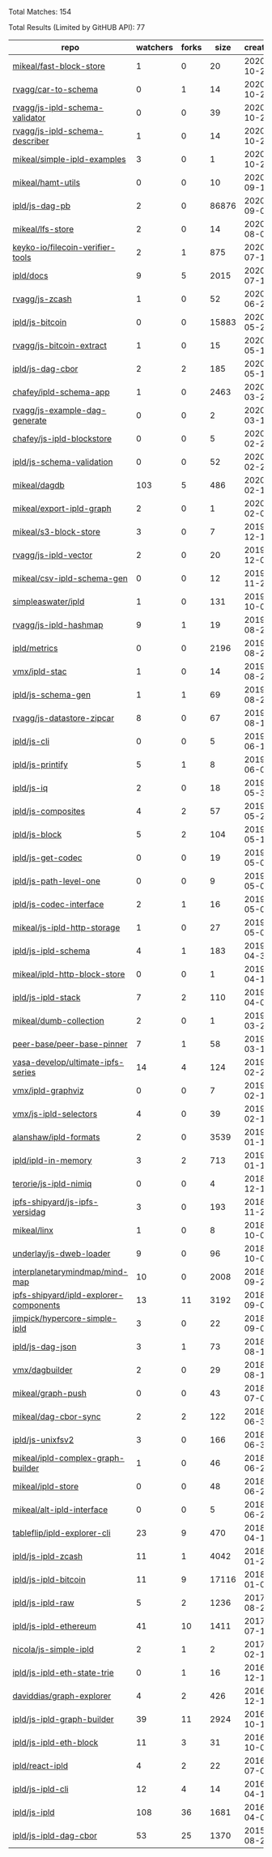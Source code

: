 Total Matches: 154

Total Results (Limited by GitHUB API): 77

| repo | watchers | forks | size | created | pushed |
| ---- | -------- | ----- | ---- | ------- | ------ |
| [mikeal/fast-block-store](https://github.com/mikeal/fast-block-store)| 1 | 0 | 20| 2020-10-28 | 2020-10-29 |
| [rvagg/car-to-schema](https://github.com/rvagg/car-to-schema)| 0 | 1 | 14| 2020-10-24 | 2020-10-28 |
| [rvagg/js-ipld-schema-validator](https://github.com/rvagg/js-ipld-schema-validator)| 0 | 0 | 39| 2020-10-24 | 2020-11-20 |
| [rvagg/js-ipld-schema-describer](https://github.com/rvagg/js-ipld-schema-describer)| 1 | 0 | 14| 2020-10-21 | 2020-10-24 |
| [mikeal/simple-ipld-examples](https://github.com/mikeal/simple-ipld-examples)| 3 | 0 | 1| 2020-10-20 | 2020-10-20 |
| [mikeal/hamt-utils](https://github.com/mikeal/hamt-utils)| 0 | 0 | 10| 2020-09-10 | 2020-10-10 |
| [ipld/js-dag-pb](https://github.com/ipld/js-dag-pb)| 2 | 0 | 86876| 2020-09-02 | 2020-10-20 |
| [mikeal/lfs-store](https://github.com/mikeal/lfs-store)| 2 | 0 | 14| 2020-08-06 | 2020-09-09 |
| [keyko-io/filecoin-verifier-tools](https://github.com/keyko-io/filecoin-verifier-tools)| 2 | 1 | 875| 2020-07-15 | 2020-11-19 |
| [ipld/docs](https://github.com/ipld/docs)| 9 | 5 | 2015| 2020-07-10 | 2020-11-21 |
| [rvagg/js-zcash](https://github.com/rvagg/js-zcash)| 1 | 0 | 52| 2020-06-29 | 2020-09-01 |
| [ipld/js-bitcoin](https://github.com/ipld/js-bitcoin)| 0 | 0 | 15883| 2020-05-27 | 2020-09-01 |
| [rvagg/js-bitcoin-extract](https://github.com/rvagg/js-bitcoin-extract)| 1 | 0 | 15| 2020-05-16 | 2020-06-29 |
| [ipld/js-dag-cbor](https://github.com/ipld/js-dag-cbor)| 2 | 2 | 185| 2020-05-12 | 2020-11-10 |
| [chafey/ipld-schema-app](https://github.com/chafey/ipld-schema-app)| 1 | 0 | 2463| 2020-03-20 | 2020-09-11 |
| [rvagg/js-example-dag-generate](https://github.com/rvagg/js-example-dag-generate)| 0 | 0 | 2| 2020-03-18 | 2020-03-18 |
| [chafey/js-ipld-blockstore](https://github.com/chafey/js-ipld-blockstore)| 0 | 0 | 5| 2020-02-28 | 2020-02-29 |
| [ipld/js-schema-validation](https://github.com/ipld/js-schema-validation)| 0 | 0 | 52| 2020-02-27 | 2020-09-10 |
| [mikeal/dagdb](https://github.com/mikeal/dagdb)| 103 | 5 | 486| 2020-02-13 | 2020-11-07 |
| [mikeal/export-ipld-graph](https://github.com/mikeal/export-ipld-graph)| 2 | 0 | 1| 2020-02-05 | 2020-02-05 |
| [mikeal/s3-block-store](https://github.com/mikeal/s3-block-store)| 3 | 0 | 7| 2019-12-10 | 2020-10-10 |
| [rvagg/js-ipld-vector](https://github.com/rvagg/js-ipld-vector)| 2 | 0 | 20| 2019-12-09 | 2019-12-09 |
| [mikeal/csv-ipld-schema-gen](https://github.com/mikeal/csv-ipld-schema-gen)| 0 | 0 | 12| 2019-11-27 | 2020-10-10 |
| [simpleaswater/ipld](https://github.com/simpleaswater/ipld)| 1 | 0 | 131| 2019-10-05 | 2020-09-12 |
| [rvagg/js-ipld-hashmap](https://github.com/rvagg/js-ipld-hashmap)| 9 | 1 | 19| 2019-08-26 | 2020-10-09 |
| [ipld/metrics](https://github.com/ipld/metrics)| 0 | 0 | 2196| 2019-08-25 | 2020-11-24 |
| [vmx/ipld-stac](https://github.com/vmx/ipld-stac)| 1 | 0 | 14| 2019-08-22 | 2020-03-20 |
| [ipld/js-schema-gen](https://github.com/ipld/js-schema-gen)| 1 | 1 | 69| 2019-08-22 | 2020-08-18 |
| [rvagg/js-datastore-zipcar](https://github.com/rvagg/js-datastore-zipcar)| 8 | 0 | 67| 2019-08-12 | 2019-12-13 |
| [ipld/js-cli](https://github.com/ipld/js-cli)| 0 | 0 | 5| 2019-06-14 | 2020-08-18 |
| [ipld/js-printify](https://github.com/ipld/js-printify)| 5 | 1 | 8| 2019-06-04 | 2020-08-18 |
| [ipld/js-iq](https://github.com/ipld/js-iq)| 2 | 0 | 18| 2019-05-31 | 2020-08-18 |
| [ipld/js-composites](https://github.com/ipld/js-composites)| 4 | 2 | 57| 2019-05-27 | 2020-01-10 |
| [ipld/js-block](https://github.com/ipld/js-block)| 5 | 2 | 104| 2019-05-19 | 2020-10-06 |
| [ipld/js-get-codec](https://github.com/ipld/js-get-codec)| 0 | 0 | 19| 2019-05-09 | 2020-08-18 |
| [ipld/js-path-level-one](https://github.com/ipld/js-path-level-one)| 0 | 0 | 9| 2019-05-07 | 2020-08-18 |
| [ipld/js-codec-interface](https://github.com/ipld/js-codec-interface)| 2 | 1 | 16| 2019-05-03 | 2020-08-18 |
| [mikeal/js-ipld-http-storage](https://github.com/mikeal/js-ipld-http-storage)| 1 | 0 | 27| 2019-05-02 | 2019-08-29 |
| [ipld/js-ipld-schema](https://github.com/ipld/js-ipld-schema)| 4 | 1 | 183| 2019-04-30 | 2020-10-22 |
| [mikeal/ipld-http-block-store](https://github.com/mikeal/ipld-http-block-store)| 0 | 0 | 1| 2019-04-19 | 2019-04-19 |
| [ipld/js-ipld-stack](https://github.com/ipld/js-ipld-stack)| 7 | 2 | 110| 2019-04-02 | 2019-05-23 |
| [mikeal/dumb-collection](https://github.com/mikeal/dumb-collection)| 2 | 0 | 1| 2019-03-26 | 2019-03-26 |
| [peer-base/peer-base-pinner](https://github.com/peer-base/peer-base-pinner)| 7 | 1 | 58| 2019-03-12 | 2019-05-07 |
| [vasa-develop/ultimate-ipfs-series](https://github.com/vasa-develop/ultimate-ipfs-series)| 14 | 4 | 124| 2019-02-22 | 2020-07-30 |
| [vmx/ipld-graphviz](https://github.com/vmx/ipld-graphviz)| 0 | 0 | 7| 2019-02-14 | 2019-06-03 |
| [vmx/js-ipld-selectors](https://github.com/vmx/js-ipld-selectors)| 4 | 0 | 39| 2019-02-13 | 2019-03-06 |
| [alanshaw/ipld-formats](https://github.com/alanshaw/ipld-formats)| 2 | 0 | 3539| 2019-01-17 | 2019-01-18 |
| [ipld/ipld-in-memory](https://github.com/ipld/ipld-in-memory)| 3 | 2 | 713| 2019-01-13 | 2020-11-09 |
| [terorie/js-ipld-nimiq](https://github.com/terorie/js-ipld-nimiq)| 0 | 0 | 4| 2018-12-14 | 2018-12-14 |
| [ipfs-shipyard/js-ipfs-versidag](https://github.com/ipfs-shipyard/js-ipfs-versidag)| 3 | 0 | 193| 2018-11-27 | 2018-12-11 |
| [mikeal/linx](https://github.com/mikeal/linx)| 1 | 0 | 8| 2018-10-07 | 2018-10-07 |
| [underlay/js-dweb-loader](https://github.com/underlay/js-dweb-loader)| 9 | 0 | 96| 2018-10-04 | 2020-09-13 |
| [interplanetarymindmap/mind-map](https://github.com/interplanetarymindmap/mind-map)| 10 | 0 | 2008| 2018-09-20 | 2018-11-15 |
| [ipfs-shipyard/ipld-explorer-components](https://github.com/ipfs-shipyard/ipld-explorer-components)| 13 | 11 | 3192| 2018-09-05 | 2020-10-07 |
| [jimpick/hypercore-simple-ipld](https://github.com/jimpick/hypercore-simple-ipld)| 3 | 0 | 22| 2018-09-04 | 2018-10-15 |
| [ipld/js-dag-json](https://github.com/ipld/js-dag-json)| 3 | 1 | 73| 2018-08-14 | 2020-10-09 |
| [vmx/dagbuilder](https://github.com/vmx/dagbuilder)| 2 | 0 | 29| 2018-08-10 | 2020-04-29 |
| [mikeal/graph-push](https://github.com/mikeal/graph-push)| 0 | 0 | 43| 2018-07-03 | 2018-07-07 |
| [mikeal/dag-cbor-sync](https://github.com/mikeal/dag-cbor-sync)| 2 | 2 | 122| 2018-06-30 | 2020-04-23 |
| [ipld/js-unixfsv2](https://github.com/ipld/js-unixfsv2)| 3 | 0 | 166| 2018-06-30 | 2020-09-11 |
| [mikeal/ipld-complex-graph-builder](https://github.com/mikeal/ipld-complex-graph-builder)| 1 | 0 | 46| 2018-06-28 | 2018-06-29 |
| [mikeal/ipld-store](https://github.com/mikeal/ipld-store)| 0 | 0 | 48| 2018-06-27 | 2018-06-28 |
| [mikeal/alt-ipld-interface](https://github.com/mikeal/alt-ipld-interface)| 0 | 0 | 5| 2018-06-26 | 2018-06-26 |
| [tableflip/ipld-explorer-cli](https://github.com/tableflip/ipld-explorer-cli)| 23 | 9 | 470| 2018-04-18 | 2018-11-09 |
| [ipld/js-ipld-zcash](https://github.com/ipld/js-ipld-zcash)| 11 | 1 | 4042| 2018-01-22 | 2020-08-04 |
| [ipld/js-ipld-bitcoin](https://github.com/ipld/js-ipld-bitcoin)| 11 | 9 | 17116| 2018-01-05 | 2020-08-05 |
| [ipld/js-ipld-raw](https://github.com/ipld/js-ipld-raw)| 5 | 2 | 1236| 2017-08-25 | 2020-08-04 |
| [ipld/js-ipld-ethereum](https://github.com/ipld/js-ipld-ethereum)| 41 | 10 | 1411| 2017-07-10 | 2020-08-05 |
| [nicola/js-simple-ipld](https://github.com/nicola/js-simple-ipld)| 2 | 1 | 2| 2017-02-17 | 2017-02-17 |
| [ipld/js-ipld-eth-state-trie](https://github.com/ipld/js-ipld-eth-state-trie)| 0 | 1 | 16| 2016-12-19 | 2018-01-25 |
| [daviddias/graph-explorer](https://github.com/daviddias/graph-explorer)| 4 | 2 | 426| 2016-12-13 | 2017-07-05 |
| [ipld/js-ipld-graph-builder](https://github.com/ipld/js-ipld-graph-builder)| 39 | 11 | 2924| 2016-10-18 | 2020-06-01 |
| [ipld/js-ipld-eth-block](https://github.com/ipld/js-ipld-eth-block)| 11 | 3 | 31| 2016-10-03 | 2017-11-20 |
| [ipld/react-ipld](https://github.com/ipld/react-ipld)| 4 | 2 | 22| 2016-07-05 | 2016-07-07 |
| [ipld/js-ipld-cli](https://github.com/ipld/js-ipld-cli)| 12 | 4 | 14| 2016-04-11 | 2018-01-10 |
| [ipld/js-ipld](https://github.com/ipld/js-ipld)| 108 | 36 | 1681| 2016-04-08 | 2020-11-09 |
| [ipld/js-ipld-dag-cbor](https://github.com/ipld/js-ipld-dag-cbor)| 53 | 25 | 1370| 2015-08-27 | 2020-09-05 |
